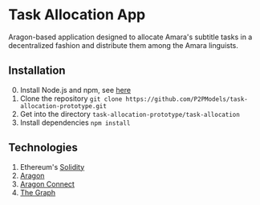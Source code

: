 # Task Allocation App

Aragon-based application designed to allocate Amara's subtitle tasks in a 
decentralized fashion and distribute them among the Amara linguists.

## Installation

0. Install Node.js and npm, see [here](https://docs.npmjs.com/downloading-and-installing-node-js-and-npm)
1. Clone the repository `git clone https://github.com/P2PModels/task-allocation-prototype.git`
2. Get into the directory `task-allocation-prototype/task-allocation`
3. Install dependencies `npm install`

## Technologies

1. Ethereum's [Solidity](https://docs.soliditylang.org/en/latest)
2. [Aragon](https://aragon.org)
3. [Aragon Connect](https://aragon.org/connect)
4. [The Graph](https://thegraph.com)
